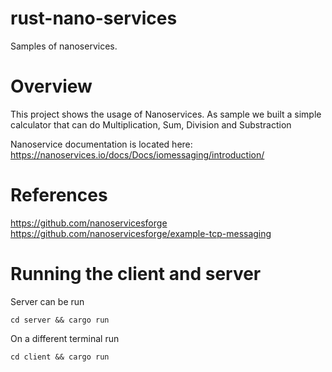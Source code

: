 # rust-nano-services
Samples of nanoservices. 

# Overview
This project shows the usage of Nanoservices. As sample we built a simple calculator that can do Multiplication, Sum, Division and Substraction

Nanoservice documentation is located here:
https://nanoservices.io/docs/Docs/iomessaging/introduction/

# References
https://github.com/nanoservicesforge
https://github.com/nanoservicesforge/example-tcp-messaging


# Running the client and server
Server can be run

```cd server && cargo run```

On a different terminal run

```cd client && cargo run```
